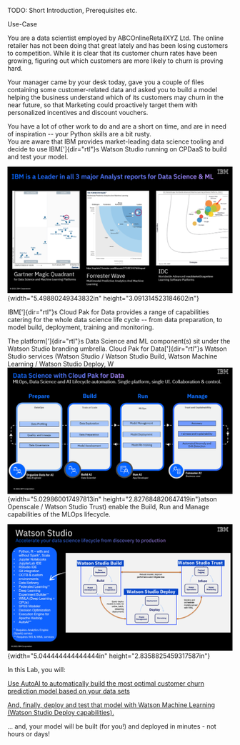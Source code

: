 TODO: Short Introduction, Prerequisites etc.

Use-Case

You are a data scientist employed by ABCOnlineRetailXYZ Ltd. The online retailer has not been doing that great lately and has been losing customers to competition. While it is clear that its customer churn rates have been growing, figuring out which customers are more likely to churn is proving hard.

Your manager came by your desk today, gave you a couple of files containing some customer-related data and asked you to build a model helping the business understand which of its customers may churn in the near future, so that Marketing could proactively target them with personalized incentives and discount vouchers.

You have a lot of other work to do and are a short on time, and are in need of inspiration -- your Python skills are a bit rusty.\
You are aware that IBM provides market-leading data science tooling and decide to use IBM[']{dir="rtl"}s Watson Studio running on CPDaaS to build and test your model.

![](images/media/image1.png){width="5.49880249343832in" height="3.091314523184602in"}

IBM[']{dir="rtl"}s Cloud Pak for Data provides a range of capabilities catering for the whole data science life cycle -- from data preparation, to model build, deployment, training and monitoring.

The platform[']{dir="rtl"}s Data Science and ML component(s) sit under the Watson Studio branding umbrella. Cloud Pak for Data[']{dir="rtl"}s Watson Studio services (Watson Studio / Watson Studio Build, Watson Machine Learning / Watson Studio Deploy, W![](images/media/image2.png){width="5.029860017497813in" height="2.827684820647419in"}atson Openscale / Watson Studio Trust) enable the Build, Run and Manage capabilities of the MLOps lifecycle.

![](images/media/image3.png){width="5.044444444444444in" height="2.8358825459317587in"}

In this Lab, you will:

[Use AutoAI to automatically build the most optimal customer churn prediction model based on your data sets](\l)

[And, finally, deploy and test that model with Watson Machine Learning (Watson Studio Deploy capabilities).](\l)

... and, your model will be built (for you!) and deployed in minutes - not hours or days!
